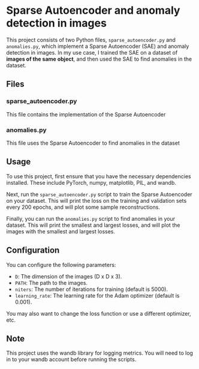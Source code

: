 # Sparse Autoencoder and anomaly detection in images

This project consists of two Python files, `sparse_autoencoder.py` and `anomalies.py`, which implement a Sparse Autoencoder (SAE) and anomaly detection in images. In my use case, I trained the SAE on a dataset of **images of the same object**, and then used the SAE to find anomalies in the dataset.

## Files

### sparse_autoencoder.py

This file contains the implementation of the Sparse Autoencoder

### anomalies.py

This file uses the Sparse Autoencoder to find anomalies in the dataset

## Usage

To use this project, first ensure that you have the necessary dependencies installed. These include PyTorch, numpy, matplotlib, PIL, and wandb.

Next, run the `sparse_autoencoder.py` script to train the Sparse Autoencoder on your dataset. This will print the loss on the training and validation sets every 200 epochs, and will plot some sample reconstructions.

Finally, you can run the `anomalies.py` script to find anomalies in your dataset. This will print the smallest and largest losses, and will plot the images with the smallest and largest losses.

## Configuration

You can configure the following parameters:

- `D`: The dimension of the images (D x D x 3).
- `PATH`: The path to the images.
- `niters`: The number of iterations for training (default is 5000).
- `learning_rate`: The learning rate for the Adam optimizer (default is 0.001).

You may also want to change the loss function or use a different optimizer, etc.

## Note

This project uses the wandb library for logging metrics. You will need to log in to your wandb account before running the scripts.
